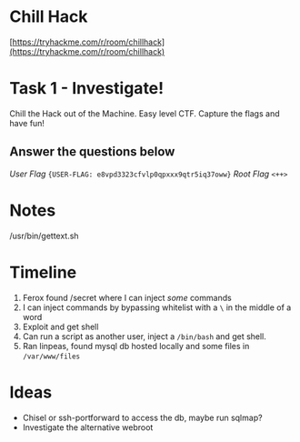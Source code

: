 # Chill Hack

[https://tryhackme.com/r/room/chillhack](https://tryhackme.com/r/room/chillhack)

#  Task 1 - Investigate!

Chill the Hack out of the Machine.
Easy level CTF.  Capture the flags and have fun!

## Answer the questions below
*User Flag*
`{USER-FLAG: e8vpd3323cfvlp0qpxxx9qtr5iq37oww}`
*Root Flag*
`<++>`


# Notes
/usr/bin/gettext.sh

# Timeline
1. Ferox found /secret where I can inject *some* commands
2. I can inject commands by bypassing whitelist with a `\` in the middle of a word
3. Exploit and get shell
4. Can run a script as another user, inject a `/bin/bash` and get shell.
5. Ran linpeas, found mysql db hosted locally and some files in `/var/www/files`

# Ideas
 - Chisel or ssh-portforward to access the db, maybe run sqlmap?
 - Investigate the alternative webroot
